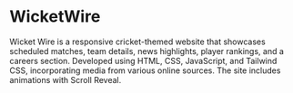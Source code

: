 # WicketWire
Wicket Wire is a responsive cricket-themed website that showcases scheduled matches, team details, news highlights, player rankings, and a careers section. Developed using HTML, CSS, JavaScript, and Tailwind CSS, incorporating media from various online sources. The site includes animations with Scroll Reveal.
